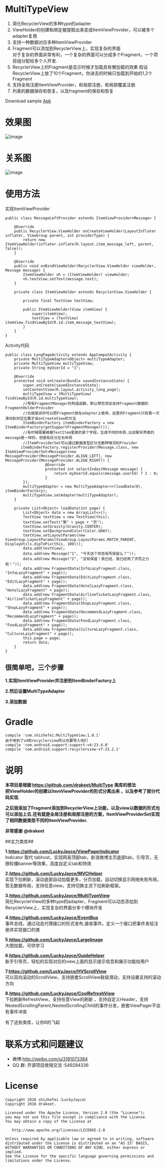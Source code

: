 MultiTypeView
==================  

1. 简化RecyclerView的多种type的adapter
2. ViewHolder的创建和绑定被提取出来变成ItemViewProvider，可以被多个adapter复用  
3. 支持一种数据对应多种ItemViewProvider  
4. Fragment可以添加到RecyclerView上，实现复杂的界面  
   对于复杂的界面非常有利，一个复杂的界面可以分成多个Fragment，一个项目组分配给多个人开发.  
5. RecyclerView上的Fragment是显示时候才加载具有懒加载的效果.假设RecyclerView上放了10个Fragment，你进去的时候只加载到开始的1,2个Fragment
6. 支持全局注册ItemViewProvider，和局部注册，和局部覆盖注册.
7. 列表的数据保存和恢复，以及fragment的保存和恢复  

Download sample [Apk](https://github.com/LuckyJayce/MultiTypeView/blob/master/raw/MutiTypeDemo.apk?raw=true)  

# 效果图 #
![image](https://github.com/LuckyJayce/MultiTypeView/blob/master/raw/1.png)  
# 关系图 #
![image](https://github.com/LuckyJayce/MultiTypeView/blob/master/raw/2.png)  
# 使用方法

实现ItemViewProvider

	public class MessageLeftProvider extends ItemViewProvider<Message> {
	
	    @Override
	    public RecyclerView.ViewHolder onCreateViewHolder(LayoutInflater inflater, ViewGroup parent, int providerType) {
	        return new ItemViewHolder(inflater.inflate(R.layout.item_message_left, parent, false));
	    }
	
	    @Override
	    public void onBindViewHolder(RecyclerView.ViewHolder viewHolder, Message message) {
	        ItemViewHolder vh = (ItemViewHolder) viewHolder;
	        vh.textView.setText(message.text);
	    }
	
	    private class ItemViewHolder extends RecyclerView.ViewHolder {
	
	        private final TextView textView;
	
	        public ItemViewHolder(View itemView) {
	            super(itemView);
	            textView = (TextView) itemView.findViewById(R.id.item_message_textView);
	        }
	    }
	}

Activity代码

	public class LongPageActivity extends AppCompatActivity {
	    private MultiTypeAdapter<Object> multiTypeAdapter;
	    private MultiTypeView multiTypeView;
	    private String myUserId = "1";
	
	    @Override
	    protected void onCreate(Bundle savedInstanceState) {
	        super.onCreate(savedInstanceState);
	        setContentView(R.layout.activity_long_page);
	        multiTypeView = (MultiTypeView) findViewById(R.id.multiTypeView);
	        //带有FragmentManager的构造函数，默认帮您添加支持Fragment数据的FragmentHolderProvider
	        //也就是说你可以把Fragment放在adapter上使用，这里的Fragment只有第一次滑动到对应位置才会onCreateView的方法
	        ItemBinderFactory itemBinderFactory = new ItemBinderFactory(getSupportFragmentManager());
	        //有时候需要根据TextItem里面的某个字段，生成不同的布局.比如聊天界面的message是一样的，但是有区分左右布局
	        //ItemProviderSet可以通过数据类型区分无数种情况的Provider
	       itemBinderFactory.registerProvider(Message.class, new ItemViewProviderSet<Message>(new MessageProvider(MessageProvider.ALIGN_LEFT), new MessageProvider(MessageProvider.ALIGN_RIGHT)) {
                      @Override
                      protected int selectIndex(Message message) {
                          return myUserId.equals(message.userId) ? 1 : 0;
                      }
            });
	        multiTypeAdapter = new MultiTypeAdapter<>(loadData(0), itemBinderFactory);
	        multiTypeView.setAdapter(multiTypeAdapter);
	    }
	
	    private List<Object> loadData(int page) {
	        List<Object> data = new ArrayList<>();
	        TextView textView = new TextView(this);
	        textView.setText("第" + page + "页");
	        textView.setGravity(Gravity.CENTER);
	        textView.setBackgroundColor(Color.GRAY);
	        textView.setLayoutParams(new ViewGroup.LayoutParams(ViewGroup.LayoutParams.MATCH_PARENT, DisplayUtils.dipToPix(this, 100)));
	        data.add(textView);
	        data.add(new Message("1", "今天这个状态有所保留么？"));
            data.add(new Message("2", "没有保留！我已经，我已经用了洪荒之力啦！"));
	        data.add(new FragmentData(InfoLazyFragment.class, "InfoLazyFragment" + page));
	        data.add(new FragmentData(EditLazyFragment.class, "EditLazyFragment" + page));
	        data.add(new FragmentData(HotelLazyFragment.class, "HotelLazyFragment" + page));
	        data.add(new FragmentData(AirlineTicketLazyFragment.class, "AirlineTicketLazyFragment" + page));
	        data.add(new FragmentData(ShopLazyFragment.class, "ShopLazyFragment" + page));
	        data.add(new FragmentData(RecommendLazyFragment.class, "RecommendLazyFragment" + page));
	        data.add(new FragmentData(FoodLazyFragment.class, "FoodLazyFragment" + page));
	        data.add(new FragmentData(CultureLazyFragment.class, "CultureLazyFragment" + page));
	        this.page = page;
	        return data;
	    }
	}  
## 很简单吧，三个步骤  
**1.实现ItemViewProvider并注册到ItemBinderFactory上**  
  
**2.然后设置MultiTypeAdapter**  
   
**3.添加数据**   

# Gradle #

	compile 'com.shizhefei:MultiTypeView:1.0.1'
	由于用到了v4和recyclerview所以也要导入他们  
	compile 'com.android.support:support-v4:23.4.0'  
	compile 'com.android.support:recyclerview-v7:23.2.1'  
  
  
# 说明 #
    
**本项目是根据 https://github.com/drakeet/MultiType 类库的想法  
把ViewHolder的创建以ItemViewProvider的形式分离出来
，以及参考了部分代码实现.**  

**之后我添加了Fragment添加到RecyclerView上功能，以及view以数据的形式也可以添加上去.还有就是全局注册和局部注册的方案，ItemViewProviderSet实现了相同数据类型不同的ItemViewProvider.**  

**非常感谢** **@drakeet**

##主力类库##

**1.https://github.com/LuckyJayce/ViewPagerIndicator**  
Indicator 取代 tabhost，实现网易顶部tab，新浪微博主页底部tab，引导页，无限轮播banner等效果，高度自定义tab和特效

**2.https://github.com/LuckyJayce/MVCHelper**  
实现下拉刷新，滚动底部自动加载更多，分页加载，自动切换显示网络失败布局，暂无数据布局，支持任意view，支持切换主流下拉刷新框架。

**3.https://github.com/LuckyJayce/MultiTypeView**  
简化RecyclerView的多种type的adapter，Fragment可以动态添加到RecyclerView上，实现复杂的界面分多个模块开发

**4.https://github.com/LuckyJayce/EventBus**  
事件总线，通过动态代理接口的形式发布,接收事件。定义一个接口把事件发给注册并实现接口的类

**5.https://github.com/LuckyJayce/LargeImage**  
大图加载，可供学习

**6.https://github.com/LuckyJayce/GuideHelper**  
新手引导页，轻松的实现对应的view上面的显示提示信息和展示功能给用户  

**7.https://github.com/LuckyJayce/HVScrollView**  
可以双向滚动的ScrollView，支持嵌套ScrollView联级滑动，支持设置支持的滚动方向

**8.https://github.com/LuckyJayce/CoolRefreshView**  
  下拉刷新RefreshView，支持任意View的刷新 ，支持自定义Header，支持NestedScrollingParent,NestedScrollingChild的事件分发，嵌套ViewPager不会有事件冲突 

有了这些类库，让你6的飞起

# 联系方式和问题建议

* 微博:http://weibo.com/u/3181073384
* QQ 群: 开源项目使用交流 :549284336

License
=======

    Copyright 2016 shizhefei（LuckyJayce）
    Copyright 2016 drakeet.

    Licensed under the Apache License, Version 2.0 (the "License");
    you may not use this file except in compliance with the License.
    You may obtain a copy of the License at

       http://www.apache.org/licenses/LICENSE-2.0

    Unless required by applicable law or agreed to in writing, software
    distributed under the License is distributed on an "AS IS" BASIS,
    WITHOUT WARRANTIES OR CONDITIONS OF ANY KIND, either express or implied.
    See the License for the specific language governing permissions and
    limitations under the License.
